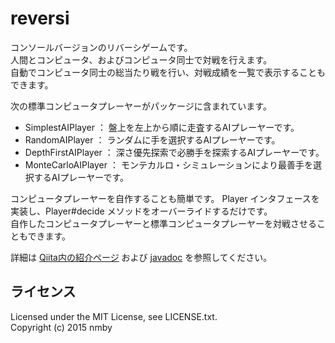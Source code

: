 # reversi
コンソールバージョンのリバーシゲームです。  
人間とコンピュータ、およびコンピュータ同士で対戦を行えます。  
自動でコンピュータ同士の総当たり戦を行い、対戦成績を一覧で表示することもできます。  
  
次の標準コンピュータプレーヤーがパッケージに含まれています。
* SimplestAIPlayer ： 盤上を左上から順に走査するAIプレーヤーです。  
* RandomAIPlayer ： ランダムに手を選択するAIプレーヤーです。  
* DepthFirstAIPlayer ： 深さ優先探索で必勝手を探索するAIプレーヤーです。  
* MonteCarloAIPlayer ： モンテカルロ・シミュレーションにより最善手を選択するAIプレーヤーです。  

コンピュータプレーヤーを自作することも簡単です。
Player インタフェースを実装し、Player#decide メソッドをオーバーライドするだけです。  
自作したコンピュータプレーヤーと標準コンピュータプレーヤーを対戦させることもできます。  
  
詳細は [Qiita内の紹介ページ](http://qiita.com/nmby/items/bd44e28d937108fa3eb0)
および [javadoc](http://nmby.github.io/reversi/api-docs/index.html) を参照してください。  
  
## ライセンス
Licensed under the MIT License, see LICENSE.txt.  
Copyright (c) 2015 nmby  

